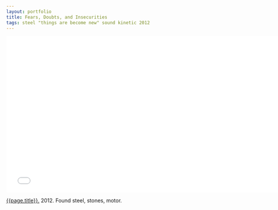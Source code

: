 ```yaml
---
layout: portfolio
title: Fears, Doubts, and Insecurities
tags: steel "things are become new" sound kinetic 2012
---
```


<div class="js-video vimeo widescreen">
<iframe src="//player.vimeo.com/video/56885186?title=0&amp;byline=0&amp;portrait=0" width="750" height="422" frameborder="0" webkitallowfullscreen mozallowfullscreen allowfullscreen></iframe> 
</div>

[{{page.title}}.](http://vimeo.com/56885186)  2012.  Found steel, stones, motor.

